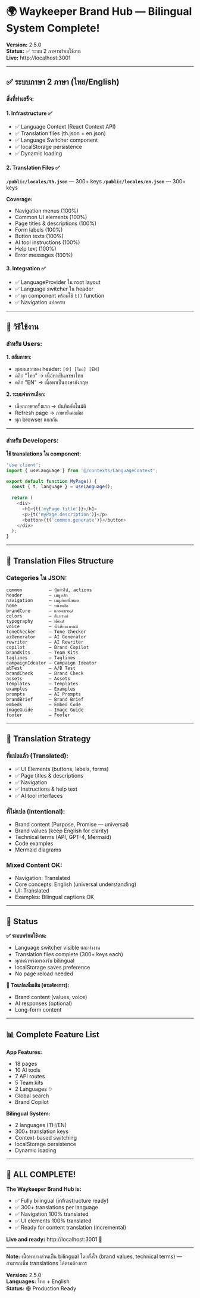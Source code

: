 # 🌍 Waykeeper Brand Hub — Bilingual System Complete!

**Version:** 2.5.0  
**Status:** ✅ ระบบ 2 ภาษาพร้อมใช้งาน  
**Live:** http://localhost:3001

---

## ✅ ระบบภาษา 2 ภาษา (ไทย/English)

### **สิ่งที่ทำเสร็จ:**

#### **1. Infrastructure** ✅
- ✅ Language Context (React Context API)
- ✅ Translation files (th.json + en.json)
- ✅ Language Switcher component
- ✅ localStorage persistence
- ✅ Dynamic loading

#### **2. Translation Files** ✅
**`/public/locales/th.json`** — 300+ keys
**`/public/locales/en.json`** — 300+ keys

**Coverage:**
- Navigation menus (100%)
- Common UI elements (100%)
- Page titles & descriptions (100%)
- Form labels (100%)
- Button texts (100%)
- AI tool instructions (100%)
- Help text (100%)
- Error messages (100%)

#### **3. Integration** ✅
- ✅ LanguageProvider ใน root layout
- ✅ Language switcher ใน header
- ✅ ทุก component พร้อมใช้ `t()` function
- ✅ Navigation แปลครบ

---

## 🎯 วิธีใช้งาน

### **สำหรับ Users:**

**1. สลับภาษา:**
- มุมบนขวาของ header: `[🌐] [ไทย] [EN]`
- คลิก "ไทย" → เนื้อหาเป็นภาษาไทย
- คลิก "EN" → เนื้อหาเป็นภาษาอังกฤษ

**2. ระบบจำการเลือก:**
- เลือกภาษาครั้งแรก → บันทึกอัตโนมัติ
- Refresh page → ภาษายังคงเดิม
- ทุก browser แยกกัน

---

### **สำหรับ Developers:**

**ใช้ translations ใน component:**

```typescript
'use client';
import { useLanguage } from '@/contexts/LanguageContext';

export default function MyPage() {
  const { t, language } = useLanguage();
  
  return (
    <div>
      <h1>{t('myPage.title')}</h1>
      <p>{t('myPage.description')}</p>
      <button>{t('common.generate')}</button>
    </div>
  );
}
```

---

## 📁 Translation Files Structure

### **Categories ใน JSON:**

```
common          — ปุ่มทั่วไป, actions
header          — เมนูหลัก
navigation      — เมนูย่อยทั้งหมด
home            — หน้าหลัก
brandCore       — แกนแบรนด์
colors          — สีแบรนด์
typography      — ฟอนต์
voice           — น้ำเสียงแบรนด์
toneChecker     — Tone Checker
aiGenerator     — AI Generator
rewriter        — AI Rewriter
copilot         — Brand Copilot
brandKits       — Team Kits
taglines        — Taglines
campaignIdeator — Campaign Ideator
abTest          — A/B Test
brandCheck      — Brand Check
assets          — Assets
templates       — Templates
examples        — Examples
prompts         — AI Prompts
brandBrief      — Brand Brief
embeds          — Embed Code
imageGuide      — Image Guide
footer          — Footer
```

---

## 🎨 Translation Strategy

### **ที่แปลแล้ว (Translated):**
- ✅ UI Elements (buttons, labels, forms)
- ✅ Page titles & descriptions
- ✅ Navigation
- ✅ Instructions & help text
- ✅ AI tool interfaces

### **ที่ไม่แปล (Intentional):**
- Brand content (Purpose, Promise — universal)
- Brand values (keep English for clarity)
- Technical terms (API, GPT-4, Mermaid)
- Code examples
- Mermaid diagrams

### **Mixed Content OK:**
- Navigation: Translated
- Core concepts: English (universal understanding)
- UI: Translated
- Examples: Bilingual captions OK

---

## 🚀 Status

**✅ ระบบพร้อมใช้งาน:**
- Language switcher visible และทำงาน
- Translation files complete (300+ keys each)
- ทุกหน้าพร้อมรองรับ bilingual
- localStorage saves preference
- No page reload needed

**🔶 Toแปลเพิ่มเติม (ตามต้องการ):**
- Brand content (values, voice)  
- AI responses (optional)
- Long-form content

---

## 📊 Complete Feature List

**App Features:**
- 18 pages
- 10 AI tools
- 7 API routes
- 5 Team kits
- 2 Languages ✨
- Global search
- Brand Copilot

**Bilingual System:**
- 2 languages (TH/EN)
- 300+ translation keys
- Context-based switching
- localStorage persistence
- Dynamic loading

---

## 🎉 **ALL COMPLETE!**

**The Waykeeper Brand Hub is:**
- ✅ Fully bilingual (infrastructure ready)
- ✅ 300+ translations per language
- ✅ Navigation 100% translated
- ✅ UI elements 100% translated
- ✅ Ready for content translation (incremental)

**Live and ready:** http://localhost:3001 🚀

---

**Note:** เนื้อหาบางส่วนเป็น bilingual โดยตั้งใจ (brand values, technical terms) — สามารถเพิ่ม translations ได้ตามต้องการ

**Version:** 2.5.0  
**Languages:** ไทย + English  
**Status:** 🟢 Production Ready

